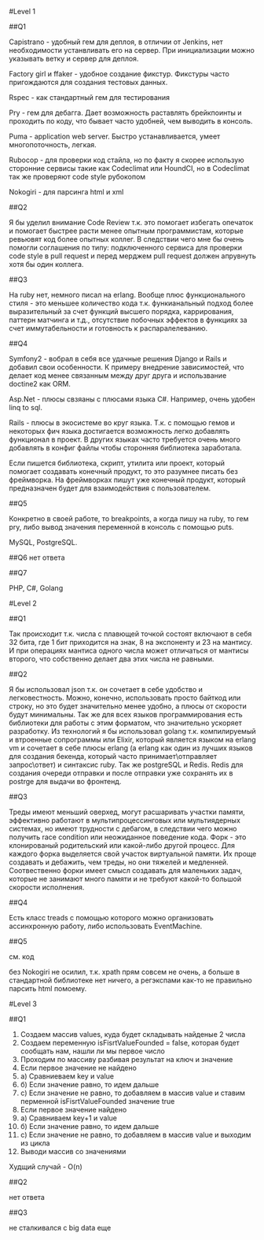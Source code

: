 #Level 1

##Q1

Capistrano - удобный гем для деплоя, в отличии от Jenkins, нет необходимости устанвливать его на сервер.
При инициализации можно указывать ветку и сервер для деплоя.

Factory girl и ffaker - удобное создание фикстур. Фикстуры часто пригождаются для создания тестовых данных.

Rspec - как стандартный гем для тестирования

Pry - гем для дебагга. Дает возможность раставлять брейкпоинты и проходить по коду, что бывает часто удобней, чем выводить в консоль.

Puma - application web server. Быстро устанавливается, умеет многопоточность, легкая.

Rubocop - для проверки код стайла, но по факту я скорее использую сторонние сервисы такие как Codeclimat или HoundCI, но в Codeclimat так же проверяют code style рубокопом

Nokogiri - для парсинга html и xml

##Q2

Я бы уделил внимание Code Review т.к. это помогает избегать опечаток и помогает быстрее расти менее опытным программистам,
которые ревьювят код более опытных коллег. В следствии чего мне бы очень помогли соглашения по типу: подключенного сервиса для проверки code style в pull request и перед мерджем pull request должен апрувнуть хотя бы один коллега.

##Q3

На ruby нет, немного писал на erlang. Вообще плюс функционального стиля - это меньшее количество кода т.к. функианальный подход более выразительный за счет
функций высшего порядка, каррирования, паттерн матчинга и т.д., отсутствие побочных эффектов в функциях за счет иммутабельности
и готовность к распаралелеванию.

##Q4

Symfony2 - вобрал в себя все удачные решения Django и Rails и добавил свои особенности. К примеру внедрение зависимостей,
что делает код менее связанным между друг друга и использвание doctine2 как ORM.

Asp.Net - плюсы свзяаны с плюсами языка C#. Например, очень удобен linq to sql.

Rails - плюсы в экосистеме во круг языка. Т.к. с помощью гемов и некоторых фич языка достигается возможность легко добавлять функционал в проект. В других языках часто требуется очень много добавлять в конфиг файлы чтобы сторонняя библиотека заработала.

Если пишется библиотека, скрипт, утилита или проект, который помогает создавать конечный продукт, то это разумнее писать
без фреймворка. На фреймворках пишут уже конечный продукт, который предназначен будет для взаимодействия с пользователем.

##Q5

Конкретно в своей работе, то breakpoints, а когда пишу на ruby, то гем pry, либо вывод значения переменной в консоль с помощью puts.

MySQL, PostgreSQL.

##Q6
нет ответа

##Q7

PHP, C#, Golang


#Level 2

##Q1

Так происходит т.к. числа с плавющей точкой состоят включают в себя 32 бита, где 1 бит приходится на знак, 8 на экспоненту и 23 на мантису. И при операциях мантиса одного числа может отличаться от мантисы второго, что собственно делает два этих числа не равными.

##Q2

Я бы использовал json т.к. он сочетает в себе удобство и легковестность. Можно, конечно, использовать просто байткод или строку, но это будет значительно менее удобно, а плюсы от скорости будут минимальны. Так же для всех языков программирования есть библиотеки для работы с этим форматом, что значительно ускоряет разработку.
Из технологий я бы использовал golang т.к. компилируемый и втроенные сопрограммы или Elixir, который является языком на erlang vm и сочетает в себе плюсы erlang (а erlang как один из лучших языков для создания бекенда, который часто принимает\отправляет запрос\ответ) и синтаксис ruby. Так же postgreSQL и Redis. Redis для создания очереди отправки и после отправки уже сохранять их в postrge для выдачи во фронтенд.

##Q3

Треды имеют меньший оверхед, могут расшаривать участки памяти, эффективно работают в мультипроцессинговых или мультиядерных системах, но имеют трудности с дебагом, в следствии чего можно получить race condition или неожиданное поведение кода.
Форк - это клонированый родительский или какой-либо другой процесс. Для каждого форка выделяется свой участок виртуальной памяти. Их проще создавать и дебажить, чем треды, но они тяжелей и медленней.
Соотвественно форки имеет смысл создавать для маленьких задач, которые не занимают много памяти и не требуют какой-то большой скорости исполнения.

##Q4

Есть класс treads с помощью которого можно организовать ассинхронную работу, либо использовать EventMachine.

##Q5

см. код

без Nokogiri не осилил, т.к. xpath прям совсем не очень, а больше в стандартной библиотеке нет ничего, а регэкспами как-то не правильно парсить html помоему.

#Level 3

##Q1

1. Создаем массив values, куда будет складывать найденые 2 числа
2. Создаем переменную isFisrtValueFounded = false, которая будет сообщать нам, нашли ли мы первое число
3. Проходим по массиву разбивая результат на ключ и значение
4. Если первое значение не найдено
4. а) Сравниеваем key и value
4. б) Если значение равно, то идем дальше
4. с) Если значение не равно, то добавляем в массив value и ставим перменной isFisrtValueFounded значение true
5. Если первое значение найдено
5. a) Сравниваем key+1 и value
5. б) Если значение равно, то идем дальше
5. с) Если значение не равно, то добавляем в массив value и выходим из цикла
6. Выводи массив со значениями

Худщий случай - O(n)

##Q2

нет ответа

##Q3

не сталкивался с big data еще


